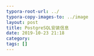 ```yaml
---
typora-root-url: ../
typora-copy-images-to: ../image
layout: post
title: PostgreSQL安装信息
date: 2019-10-23 21:18
category: 
tags: []
---
```

